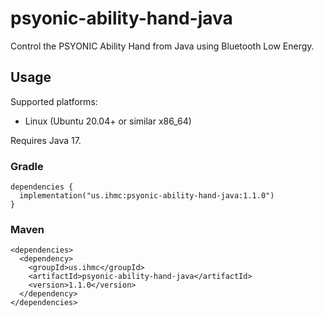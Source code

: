 # psyonic-ability-hand-java
Control the PSYONIC Ability Hand from Java using Bluetooth Low Energy.

## Usage

Supported platforms:
- Linux (Ubuntu 20.04+ or similar x86_64)

Requires Java 17.
### Gradle
```
dependencies {
  implementation("us.ihmc:psyonic-ability-hand-java:1.1.0")
}
```
### Maven
```
<dependencies>
  <dependency>
    <groupId>us.ihmc</groupId>
    <artifactId>psyonic-ability-hand-java</artifactId>
    <version>1.1.0</version>
  </dependency>
</dependencies>
```

